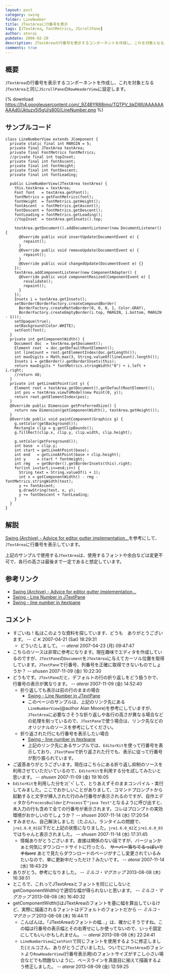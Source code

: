 ```yaml
---
layout: post
category: swing
folder: LineNumber
title: JTextAreaに行番号を表示
tags: [JTextArea, FontMetrics, JScrollPane]
author: aterai
pubdate: 2006-02-20
description: JTextAreaの行番号を表示するコンポーネントを作成し、これを対象となるJTextAreaと同じJScrollPaneのRowHeaderViewに設定します。
comments: true
---
```

## 概要
`JTextArea`の行番号を表示するコンポーネントを作成し、これを対象となる`JTextArea`と同じ`JScrollPane`の`RowHeaderView`に設定します。

{% download https://lh4.googleusercontent.com/_9Z4BYR88imo/TQTPV_bkDWI/AAAAAAAAAd0/Jktuzx5j5gU/s800/LineNumber.png %}

## サンプルコード
<pre class="prettyprint"><code>class LineNumberView extends JComponent {
  private static final int MARGIN = 5;
  private final JTextArea textArea;
  private final FontMetrics fontMetrics;
  //private final int topInset;
  private final int fontAscent;
  private final int fontHeight;
  private final int fontDescent;
  private final int fontLeading;

  public LineNumberView(JTextArea textArea) {
    this.textArea = textArea;
    Font font   = textArea.getFont();
    fontMetrics = getFontMetrics(font);
    fontHeight  = fontMetrics.getHeight();
    fontAscent  = fontMetrics.getAscent();
    fontDescent = fontMetrics.getDescent();
    fontLeading = fontMetrics.getLeading();
    //topInset  = textArea.getInsets().top;

    textArea.getDocument().addDocumentListener(new DocumentListener() {
      @Override public void insertUpdate(DocumentEvent e) {
        repaint();
      }
      @Override public void removeUpdate(DocumentEvent e) {
        repaint();
      }
      @Override public void changedUpdate(DocumentEvent e) {}
    });
    textArea.addComponentListener(new ComponentAdapter() {
      @Override public void componentResized(ComponentEvent e) {
        revalidate();
        repaint();
      }
    });
    Insets i = textArea.getInsets();
    setBorder(BorderFactory.createCompoundBorder(
      BorderFactory.createMatteBorder(0, 0, 0, 1, Color.GRAY),
      BorderFactory.createEmptyBorder(i.top, MARGIN, i.bottom, MARGIN - 1)));
    setOpaque(true);
    setBackground(Color.WHITE);
    setFont(font);
  }
  private int getComponentWidth() {
    Document doc  = textArea.getDocument();
    Element root  = doc.getDefaultRootElement();
    int lineCount = root.getElementIndex(doc.getLength());
    int maxDigits = Math.max(3, String.valueOf(lineCount).length());
    Insets i = getBorder().getBorderInsets(this);
    return maxDigits * fontMetrics.stringWidth("0") + i.left + i.right;
    //return 48;
  }
  private int getLineAtPoint(int y) {
    Element root = textArea.getDocument().getDefaultRootElement();
    int pos = textArea.viewToModel(new Point(0, y));
    return root.getElementIndex(pos);
  }
  @Override public Dimension getPreferredSize() {
    return new Dimension(getComponentWidth(), textArea.getHeight());
  }
  @Override public void paintComponent(Graphics g) {
    g.setColor(getBackground());
    Rectangle clip = g.getClipBounds();
    g.fillRect(clip.x, clip.y, clip.width, clip.height);

    g.setColor(getForeground());
    int base  = clip.y;
    int start = getLineAtPoint(base);
    int end   = getLineAtPoint(base + clip.height);
    int y     = start * fontHeight;
    int rmg   = getBorder().getBorderInsets(this).right;
    for(int i=start;i&lt;=end;i++) {
      String text = String.valueOf(i + 1);
      int x = getComponentWidth() - rmg - fontMetrics.stringWidth(text);
      y += fontAscent;
      g.drawString(text, x, y);
      y += fontDescent + fontLeading;
    }
  }
}
</code></pre>

## 解説
[Swing (Archive) - Advice for editor gutter implementation...](https://community.oracle.com/thread/1479759)を参考にして、`JTextArea`に行番号を表示しています。

上記のサンプルで使用する`JTextArea`は、使用するフォントや余白などは変更不可で、各行の高さは最後まで一定であると想定しています。

## 参考リンク
- [Swing (Archive) - Advice for editor gutter implementation...](https://community.oracle.com/thread/1479759)
- [Swing - Line Number in JTextPane](https://community.oracle.com/thread/1369109)
- [Swing - line number in jtextpane](https://community.oracle.com/thread/1493292)

<!-- dummy comment line for breaking list -->

## コメント
- すごいね！私はこのような資料を探しています、どうも　ありがとうございます。 -- *ＣＫ* 2007-04-21 (Sat) 18:29:31
    - どういたしまして。 -- *aterai* 2007-04-23 (月) 09:47:47
- こちらのソースは非常に参考になります。現在趣味でエディタを作成しているのですが、`JTextPane`の`Document`を`JTextArea`に与えてカーソル位置を取得しています。`JTextPane`で行番号、列番号を正確に取得できないものでしょうか？ -- *shusen* 2007-11-09 (金) 10:22:30
- どうもです。`JTextPane`だと、デフォルトの行の折り返しをどう扱うかで、行番号の表示が異なります。   -- *aterai* 2007-11-09 (金) 14:52:40
    - 折り返しても表示は前の行のままの場合
        - [Swing - Line Number in JTextPane](https://community.oracle.com/thread/1369109)
        - このページのサンプルは、上記のリンク先にある`LineNumberView`(@author Alan Moore)を参考にしていますが、`JTextArea`に必要なさそうな折り返しや各行の高さが異なる場合などの処理を削っているので、`JTextPane`で使う場合は、リンク先などのオリジナルのソースを参考にしてください。
    - 折り返された行にも行番号を表示したい場合
        - [Swing - line number in jtextpane](https://community.oracle.com/thread/1493292)
        - 上記のリンク先にあるサンプルでは、`EditorKit`を使って行番号を表示しており、`JTextPane`で折り返された行でも、表示に従って行番号が割り振られています。
- ご返答ありがとうございます。現在はこちらにある折り返し抑制のソースを利用させていただいているので、`EditorKit`を利用する分を試してみたいと思います。 -- *shusen* 2007-11-09 (金) 19:16:05
- `EditorKit`を利用した分をｺﾋﾟﾍﾟして、とりあえずそのままコンパイル・実行してみました。ここでおかしいことがありまして、コマンドプロンプトから起動すると文字が挿入された行のみ行番号が表示されるのですが、自作エディタから`ProcessBuilder`と`Process`で`"java Test"`となるように呼び出すと、未入力の行も含めて全ての行番号が表示されます。コレはプロンプトの実効環境がおかしいのでしょうか？ -- *shusen* 2007-11-14 (水) 17:20:54
- すみません、自己解決しました（たぶん）。ランタイムの問題で、`jre1.6.0_01`以下だと上記の状態になりました。`jre1.6.0_02`と`jre1.6.0_03`ではちゃんと表示されました。 -- *shusen* 2007-11-14 (水) 17:31:45
    - 情報ありがとうございます。直接は関係のない話ですが、バージョンかぁと何気にダウンロードサイトに行ったら、 ~~サーバー落ちてるっぽいですねorz~~ あとで見たらダウンロードのページがすこし変更されているみたいなので、単に更新中だっただけ？みたいです。 -- *aterai* 2007-11-14 (水) 18:43:29
- ありがとう。参考になりました。 -- *ミルコ・マグカップ* 2013-08-08 (木) 16:38:51
- ところで、これってJTextAreaとフォントを同じにしないとgetComponentWidth()で適切な幅が得られないと思います。 -- *ミルコ・マグカップ* 2013-08-08 (木) 16:40:32
- getComponentWidth()はJTextAreaのフォントを基に幅を算出しているけど、実際に描画されるフォントはデフォルトのフォントだから -- *ミルコ・マグカップ* 2013-08-08 (木) 16:44:11
    - こんばんは。「JTextAreaのフォントの幅...」は、確かにそうですね。この幅は行番号の表示幅とその右寄せにしか使ってないので、いっそ固定にしてもいいかもしれません。 -- *aterai* 2013-08-08 (木) 22:24:41
    - `LineNumberView`に`setFont`で同じフォントを使用するように修正しました(ミルコさん、ありがとうございました)。ついでに`JTextArea`のフォントより`RowHeaderView`(行番号表示用)のフォントサイズがすこし小さい場合などでも問題ないように、ベースラインを真面目に揃えて描画するよう修正しました。 -- *aterai* 2013-08-09 (金) 12:59:25

<!-- dummy comment line for breaking list -->
